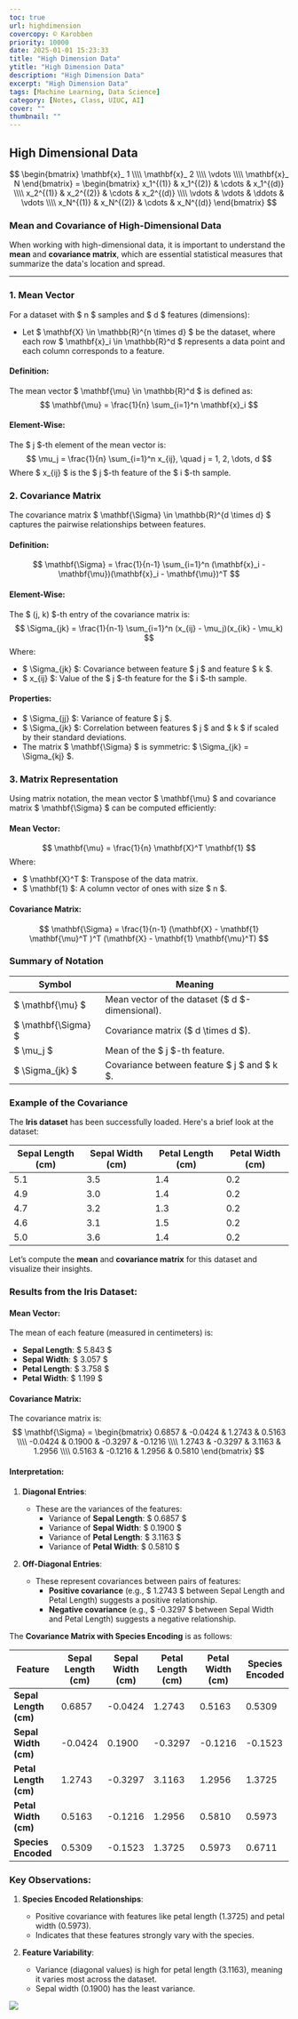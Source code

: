 ```yaml
---
toc: true
url: highdimension
covercopy: © Karobben
priority: 10000
date: 2025-01-01 15:23:33
title: "High Dimension Data"
ytitle: "High Dimension Data"
description: "High Dimension Data"
excerpt: "High Dimension Data"
tags: [Machine Learning, Data Science]
category: [Notes, Class, UIUC, AI]
cover: ""
thumbnail: ""
---
```


## High Dimensional Data

$$
\begin{bmatrix}
\mathbf{x}_ 1 \\\\
\mathbf{x}_ 2 \\\\
\vdots \\\\
\mathbf{x}_ N
\end{bmatrix} =
\begin{bmatrix}
x_1^{(1)} & x_1^{(2)} & \cdots & x_1^{(d)} \\\\
x_2^{(1)} & x_2^{(2)} & \cdots & x_2^{(d)} \\\\
\vdots & \vdots & \ddots & \vdots \\\\
x_N^{(1)} & x_N^{(2)} & \cdots & x_N^{(d)}
\end{bmatrix}
$$


### Mean and Covariance of High-Dimensional Data

When working with high-dimensional data, it is important to understand the **mean** and **covariance matrix**, which are essential statistical measures that summarize the data's location and spread.

---

### 1. **Mean Vector**

For a dataset with $ n $ samples and $ d $ features (dimensions):
- Let $ \mathbf{X} \in \mathbb{R}^{n \times d} $ be the dataset, where each row $ \mathbf{x}_i \in \mathbb{R}^d $ represents a data point and each column corresponds to a feature.

#### Definition:
The mean vector $ \mathbf{\mu} \in \mathbb{R}^d $ is defined as:
$$
\mathbf{\mu} = \frac{1}{n} \sum_{i=1}^n \mathbf{x}_i
$$

#### Element-Wise:
The $ j $-th element of the mean vector is:
$$
\mu_j = \frac{1}{n} \sum_{i=1}^n x_{ij}, \quad j = 1, 2, \dots, d
$$
Where $ x_{ij} $ is the $ j $-th feature of the $ i $-th sample.


### 2. **Covariance Matrix**

The covariance matrix $ \mathbf{\Sigma} \in \mathbb{R}^{d \times d} $ captures the pairwise relationships between features.

#### Definition:
$$
\mathbf{\Sigma} = \frac{1}{n-1} \sum_{i=1}^n (\mathbf{x}_i - \mathbf{\mu})(\mathbf{x}_i - \mathbf{\mu})^T
$$

#### Element-Wise:
The $ (j, k) $-th entry of the covariance matrix is:
$$
\Sigma_{jk} = \frac{1}{n-1} \sum_{i=1}^n (x_{ij} - \mu_j)(x_{ik} - \mu_k)
$$
Where:
- $ \Sigma_{jk} $: Covariance between feature $ j $ and feature $ k $.
- $ x_{ij} $: Value of the $ j $-th feature for the $ i $-th sample.

#### Properties:
- $ \Sigma_{jj} $: Variance of feature $ j $.
- $ \Sigma_{jk} $: Correlation between features $ j $ and $ k $ if scaled by their standard deviations.
- The matrix $ \mathbf{\Sigma} $ is symmetric: $ \Sigma_{jk} = \Sigma_{kj} $.


### 3. **Matrix Representation**

Using matrix notation, the mean vector $ \mathbf{\mu} $ and covariance matrix $ \mathbf{\Sigma} $ can be computed efficiently:

#### Mean Vector:
$$
\mathbf{\mu} = \frac{1}{n} \mathbf{X}^T \mathbf{1}
$$
Where:
- $ \mathbf{X}^T $: Transpose of the data matrix.
- $ \mathbf{1} $: A column vector of ones with size $ n $.

#### Covariance Matrix:
$$
\mathbf{\Sigma} = \frac{1}{n-1} (\mathbf{X} - \mathbf{1} \mathbf{\mu}^T )^T (\mathbf{X} - \mathbf{1} \mathbf{\mu}^T)
$$


### Summary of Notation

| **Symbol**          | **Meaning**                                      |
|----------------------|--------------------------------------------------|
| $ \mathbf{\mu} $   | Mean vector of the dataset ($ d $-dimensional).|
| $ \mathbf{\Sigma} $| Covariance matrix ($ d \times d $).            |
| $ \mu_j $          | Mean of the $ j $-th feature.                 |
| $ \Sigma_{jk} $    | Covariance between feature $ j $ and $ k $. |


### Example of the Covariance

The **Iris dataset** has been successfully loaded. Here's a brief look at the dataset:

| **Sepal Length (cm)** | **Sepal Width (cm)** | **Petal Length (cm)** | **Petal Width (cm)** |
|------------------------|----------------------|------------------------|-----------------------|
| 5.1                   | 3.5                  | 1.4                   | 0.2                  |
| 4.9                   | 3.0                  | 1.4                   | 0.2                  |
| 4.7                   | 3.2                  | 1.3                   | 0.2                  |
| 4.6                   | 3.1                  | 1.5                   | 0.2                  |
| 5.0                   | 3.6                  | 1.4                   | 0.2                  |

Let’s compute the **mean** and **covariance matrix** for this dataset and visualize their insights.

### Results from the Iris Dataset:

#### **Mean Vector**:
The mean of each feature (measured in centimeters) is:
- **Sepal Length**: $ 5.843 $
- **Sepal Width**: $ 3.057 $
- **Petal Length**: $ 3.758 $
- **Petal Width**: $ 1.199 $

#### **Covariance Matrix**:
The covariance matrix is:
$$
\mathbf{\Sigma} =
\begin{bmatrix}
0.6857 & -0.0424 & 1.2743 & 0.5163 \\\\
-0.0424 & 0.1900 & -0.3297 & -0.1216 \\\\
1.2743 & -0.3297 & 3.1163 & 1.2956 \\\\
0.5163 & -0.1216 & 1.2956 & 0.5810
\end{bmatrix}
$$

#### Interpretation:
1. **Diagonal Entries**:
   - These are the variances of the features:
     - Variance of **Sepal Length**: $ 0.6857 $
     - Variance of **Sepal Width**: $ 0.1900 $
     - Variance of **Petal Length**: $ 3.1163 $
     - Variance of **Petal Width**: $ 0.5810 $

2. **Off-Diagonal Entries**:
   - These represent covariances between pairs of features:
     - **Positive covariance** (e.g., $ 1.2743 $ between Sepal Length and Petal Length) suggests a positive relationship.
     - **Negative covariance** (e.g., $ -0.3297 $ between Sepal Width and Petal Length) suggests a negative relationship.


The **Covariance Matrix with Species Encoding** is as follows:

| Feature                | Sepal Length (cm) | Sepal Width (cm) | Petal Length (cm) | Petal Width (cm) | Species Encoded |
|------------------------|-------------------|------------------|-------------------|------------------|-----------------|
| **Sepal Length (cm)**  | 0.6857           | -0.0424          | 1.2743           | 0.5163           | 0.5309          |
| **Sepal Width (cm)**   | -0.0424          | 0.1900           | -0.3297          | -0.1216          | -0.1523         |
| **Petal Length (cm)**  | 1.2743           | -0.3297          | 3.1163           | 1.2956           | 1.3725          |
| **Petal Width (cm)**   | 0.5163           | -0.1216          | 1.2956           | 0.5810           | 0.5973          |
| **Species Encoded**    | 0.5309           | -0.1523          | 1.3725           | 0.5973           | 0.6711          |

### Key Observations:
1. **Species Encoded Relationships**:
   - Positive covariance with features like petal length ($1.3725$) and petal width ($0.5973$).
   - Indicates that these features strongly vary with the species.

2. **Feature Variability**:
   - Variance (diagonal values) is high for petal length ($3.1163$), meaning it varies most across the dataset.
   - Sepal width ($0.1900$) has the least variance.


![](https://imgur.com/gTRpILR.png)


<div id="chart_bar" style="width: 100%; height: 400px;"></div>

!!! note What can we get from this results?
    As you can see, **Petal Length** has the largest variance (var = 3.1163). Meanwhile, it also has the highest covariance with species (1.37). This indicates that much of its variance is explained by the species, making Petal Length a potentially good feature for species classification.

## Transformations

High-dimensional data transformation refers to the process of modifying or converting data that exists in a high-dimensional space (i.e., data with a large number of features or variables) into a more manageable or meaningful representation. This transformation can involve reducing dimensions, re-organizing data, or mapping it to a different space while preserving important information or relationships.


1. **Source Dataset (${x}$)** and **Target Dataset (${m}$)**:
   - The target dataset ${m_i}$ is generated by applying a rotation and translation to the source dataset:
     $$
     m_i = A x_i + b
     $$
   - Here, $A$ is the rotation matrix, and $b$ is the translation vector.

2. **Mean Transformation**:
   - The mean of the transformed dataset (${m}$) can be expressed as:
     $$
     \text{mean}({m}) = A \cdot \text{mean}({x}) + b
     $$

3. **Covariance Transformation**:
   - The covariance matrix of the transformed dataset (${m}$) is derived as:
     $$
     \text{Covmat}({m}) = A \cdot \text{Covmat}({x}) \cdot A^\top
     $$
   - This shows how the covariance matrix of the source dataset transforms under a linear transformation.
   - The covariance matrix of ${x}$ is defined as:
     $$
     \text{Covmat}({x}) = \frac{1}{N} \sum_i (x_i - \text{mean}({x}))(x_i - \text{mean}({x}))^\top
     $$

## Eigenvector and Eigenvalue

Imagine you're analyzing data (like in machine learning or physics). Eigenvalues and eigenvectors can:
- Find patterns: In large data (like PCA), eigenvectors show the "directions" of most variation, and eigenvalues tell how important each direction is.
- Simplify problems: Diagonalization makes hard matrix computations easier.


### **1. Eigenvector ($u$) and Eigenvalue ($\lambda$)**
- An **eigenvector** $u$ of a matrix $S$ is a vector that does not change direction when $S$ is applied to it. Instead, it is scaled by a factor $\lambda$, the **eigenvalue**:
  $$
  S u = \lambda u
  $$
  - $S$: A square matrix.
  - $u$: An eigenvector (non-zero vector).
  - $\lambda$: The corresponding eigenvalue.


### **2. Symmetric Matrices ($S$)**
- If $S$ is symmetric ($S = S^\top$), it has special properties:
  - All eigenvalues are **real**.
  - Eigenvectors corresponding to distinct eigenvalues are **orthogonal**:
    $$
    u_i \perp u_j \quad \text{if} \quad i \neq j
    $$
  - Eigenvectors can also be **normalized** to form an orthonormal set ($\|u\| = 1$).


### **3. Orthonormal Matrix ($U$)**
- By stacking all the eigenvectors of $S$ as columns into a matrix $U$:
  $$
  U = [u_1, u_2, \dots, u_d]
  $$
  - $U$ is an **orthonormal matrix**, meaning:
    $$
    U^\top U = I \quad \text{(identity matrix)}
    $$


### **4. Eigenvalues as a Diagonal Matrix ($\Lambda$)**
- Arrange eigenvalues $\lambda_1, \lambda_2, \dots, \lambda_d$ into a diagonal matrix:
  $$
  \Lambda =
  \begin{bmatrix}
  \lambda_1 & 0 & \dots & 0 \\\\
  0 & \lambda_2 & \dots & 0 \\\\
  \vdots & \vdots & \ddots & \vdots \\\\
  0 & 0 & \dots & \lambda_d
  \end{bmatrix}
  $$


### **5. Diagonalization**
- If $S$ is symmetric, it can be **diagonalized** using its eigenvectors and eigenvalues:
  $$
  S = U \Lambda U^\top
  $$
  - $U$: Matrix of eigenvectors.
  - $\Lambda$: Diagonal matrix of eigenvalues.


### **6. Key Properties of Diagonalization**
- Simplifies computations, e.g., powers of $S$:
  $$
  S^k = U \Lambda^k U^\top
  $$
  - $\Lambda^k$ is simply the diagonal matrix with each eigenvalue raised to the power $k$.
- Used in many fields such as:
  - Principal Component Analysis (PCA).
  - Solving differential equations.
  - Modal analysis in engineering.

## Principal Component Analysis (PCA)

Principal Component Analysis (PCA) is a statistical technique used to reduce the dimensionality of data while retaining as much variance as possible. It identifies new axes, called principal components, which are uncorrelated and align with the directions of maximum variance. PCA transforms the data to these new axes, ranks the components by their variance (eigenvalues), and allows dimensionality reduction by selecting the top components.

### PCA in 3 Steps (More Accurate Breakdown):
1. **Transformation (Centering the Data)**:
   - Before applying PCA, you need to **center** the data by subtracting the mean of each feature. This step ensures that the principal components (axes of maximum variance) pass through the origin.
   - Mathematically:
     $$
     x_{\text{centered}} = x - \text{mean}(x)
     $$

2. **Rotation (Find Eigenvalues and Eigenvectors)**:
   - The goal of PCA is to find the directions (principal components) where the data has the most variance.
   - This involves computing the **eigenvectors** and **eigenvalues** of the covariance matrix:
     $$
     S = \frac{1}{n} X^\top X
     $$
     - The eigenvectors represent the new axes (principal components).
     - The eigenvalues indicate how much variance is captured by each axis.
   - **Rotation** refers to aligning the data along the directions of these principal components.

3. **Dimensional Reduction (Keep Principal Components)**:
   - After identifying the principal components, you can choose the top $k$ components with the highest eigenvalues (the directions of the most variance) and ignore the rest.
   - This step reduces the dimensionality while retaining as much information as possible.



<style>
pre {
  background-color:#38393d;
  color: #5fd381;
}
</style>

<script type="text/javascript" src="https://www.gstatic.com/charts/loader.js"></script>
<script type="text/javascript">
  google.charts.load('current', { packages: ['corechart'] });
  google.charts.setOnLoadCallback(drawChart);

  function drawChart() {
    // Data for the bar chart with error bars
    var data = google.visualization.arrayToDataTable([
      ['Feature', 'Setosa Mean', { role: 'interval' }, { role: 'interval' },
                 'Versicolor Mean', { role: 'interval' }, { role: 'interval' },
                 'Virginica Mean', { role: 'interval' }, { role: 'interval' }],
      ['Sepal Length',
       5.006, 4.8, 5.2,  // Setosa
       5.936, 5.7, 6.2,  // Versicolor
       6.588, 6.4, 6.8], // Virginica
      ['Sepal Width',
       3.428, 3.2, 3.6,  // Setosa
       2.770, 2.6, 2.9,  // Versicolor
       2.974, 2.8, 3.1], // Virginica
      ['Petal Length',
       1.462, 1.3, 1.6,  // Setosa
       4.260, 4.0, 4.5,  // Versicolor
       5.552, 5.3, 5.8], // Virginica
      ['Petal Width',
       0.246, 0.2, 0.3,  // Setosa
       1.326, 1.2, 1.5,  // Versicolor
       2.026, 1.9, 2.2]  // Virginica
    ]);

    // Chart options
    var options = {
      title: 'Mean Values with Error Bars by Species',
      hAxis: { title: 'Feature' },
      vAxis: { title: 'Mean Value', minValue: 0 },
      legend: { position: 'top' },
      bar: { groupWidth: '75%' },
    };

    // Draw the chart
    var chart = new google.visualization.ColumnChart(document.getElementById('chart_bar'));
    chart.draw(data, options);
  }
</script>
